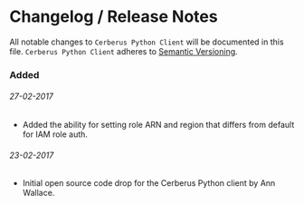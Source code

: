 # Changelog / Release Notes

All notable changes to `Cerberus Python Client` will be documented in this file. `Cerberus Python Client` adheres to [Semantic Versioning](http://semver.org/).

### Added

###### 27-02-2017
- Added the ability for setting role ARN and region that differs from default for IAM role auth.

###### 23-02-2017
- Initial open source code drop for the Cerberus Python client by Ann Wallace.
